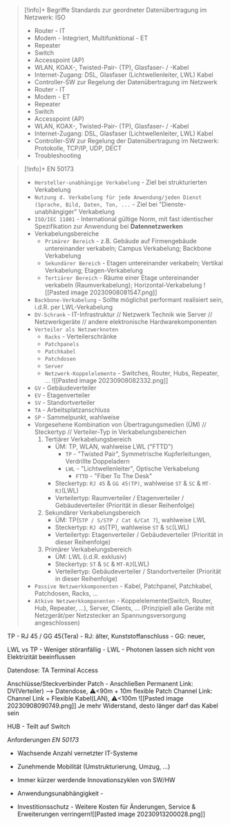> [!info]+ Begriffe
> Standards zur geordneter Datenübertragung im Netzwerk: ISO
> - Router - IT
> - Modem - Integriert, Multifunktional - ET
> - Repeater
> - Switch
> - Accesspoint (AP)
> - WLAN, KOAX-, Twisted-Pair- (TP), Glasfaser- / -Kabel
> - Internet-Zugang: DSL, Glasfaser (Lichtwellenleiter, LWL) Kabel
> - Controller-SW zur Regelung der Datenübertragung im Netzwerk
> - Router - IT
> - Modem - ET
> - Repeater
> - Switch
> - Accesspoint (AP)
> - WLAN, KOAX-, Twisted-Pair- (TP), Glasfaser- / -Kabel
> - Internet-Zugang: DSL, Glasfaser (Lichtwellenleiter, LWL) Kabel
> - Controller-SW zur Regelung der Datenübertragung im Netzwerk: Protokolle, TCP/IP, UDP, DECT
> - Troubleshooting

> [!info]+ EN 50173
> - `Hersteller-unabhängige Verkabelung` - Ziel bei strukturierten Verkabelung
> - `Nutzung d. Verkabelung für jede Anwendung/jeden Dienst (Sprache, Bild, Daten, Ton, ...` - Ziel bei "Dienste-unabhängiger" Verkabelung
> - `ISO/IEC 11801` - International gültige Norm, mit fast identischer Spezifikation zur Anwendung bei **Datennetzwerken**
> - Verkabelungsbereiche
> 	- `Primärer Bereich` - z.B. Gebäude auf Firmengebäude untereinander verkabeln; Campus Verkabelung; Backbone Verkabelung
> 	- `Sekundärer Bereich` - Etagen untereinander verkabeln; Vertikal Verkabelung; Etagen-Verkabelung
> 	- `Tertiärer Bereich` - Räume einer Etage untereinander verkabeln (Raumverkabelung); Horizontal-Verkabelung
>![[Pasted image 20230908081547.png]]
> - `Backbone-Verkabelung` - Sollte möglichst performant realisiert sein, i.d.R. per LWL-Verkabelung
> - `DV-Schrank` - IT-Infrastruktur // Netzwerk Technik wie Server // Netzwerkgeräte // andere elektronische Hardwarekomponenten
> - `Verteiler als Netzwerknoten`
> 	- `Racks` - Verteilerschränke
> 	- `Patchpanels`
> 	- `Patchkabel`
> 	- `Patchdosen`
> 	- `Server`
> 	- `Netzwerk-Koppelelemente` - Switches, Router, Hubs, Repeater, ...
>![[Pasted image 20230908082332.png]]
> - `GV` - Gebäudeverteiler
> - `EV` - Etagenverteiler
> - `SV` - Standortverteiler
> - `TA` - Arbeitsplatzanschluss
> - `SP` - Sammelpunkt, wahlweise
> - Vorgesehene Kombination von Übertragungsmedien (ÜM) // Steckertyp // Verteiler-Typ in Verkabelungsbereichen
> 	1. Tertiärer Verkabelungsbereich
> 		- ÜM: TP, WLAN, wahlweise LWL ("FTTD")
> 			- `TP` - "Twisted Pair", Symmetrische Kupferleitungen, Verdrillte Doppeladern
> 			- `LWL` - "Lichtwellenleiter", Optische Verkabelung
> 				- `FTTD` - "Fiber To The Desk"
> 		- Steckertyp: `RJ 45` & `GG 45(TP)`, wahlweise `ST` & `SC` & `MT-RJ`(LWL)
> 		- Verteilertyp: Raumverteiler / Etagenverteiler / Gebäudeverteiler (Priorität in dieser Reihenfolge)
> 	2. Sekundärer Verkabelungsbereich
> 		- ÜM: TP(`STP / S/STP / Cat 6/Cat 7`), wahlweise LWL
> 		- Steckertyp: `RJ 45`(TP), wahlweise `ST` & `SC`(LWL)
> 		- Verteilertyp: Etagenverteiler / Gebäudeverteiler (Priorität in dieser Reihenfolge)
> 	3. Primärer Verkabelungsbereich
> 		- ÜM: LWL (i.d.R. exklusiv)
> 		- Steckertyp: `ST` & `SC` & `MT-RJ`(LWL)
> 		- Verteilertyp: Gebäudeverteiler / Standortverteiler (Priorität in dieser Reihenfolge)
> - `Passive Netzwerkkomponenten` - Kabel, Patchpanel, Patchkabel, Patchdosen, Racks, ...
> - `Atkive Netzwerkkomponenten` - Koppelelemente(Switch, Router, Hub, Repeater, ...), Server, Clients, ... (Prinzipiell alle Geräte mit Netzgerät/per Netzstecker an Spannungsversorgung angeschlossen)


TP
	- RJ 45 / GG 45(Tera)
		- RJ: älter, Kunststoffanschluss
		- GG: neuer, 

LWL vs TP
	- Weniger störanfällig - LWL
		- Photonen lassen sich nicht von Elektrizität beeinflussen

Datendose: TA
	Terminal Access

Anschlüsse/Steckverbinder
Patch - Anschließen
Permanent Link: DV(Verteiler) --> Datendose, ⚠<90m + 10m flexible Patch
Channel Link: Channel Link + Flexible Kabel(LAN), ⚠<100m
![[Pasted image 20230908090749.png]]
Je mehr Widerstand, desto länger darf das Kabel sein

HUB - Teilt auf
Switch

Anforderungen *EN 50173*
- Wachsende Anzahl vernetzter IT-Systeme
- Zunehmende Mobilität (Umstrukturierung, Umzug, ...)
- Immer kürzer werdende Innovationszyklen von SW/HW

- Anwendungsunabhängigkeit - 
- Investitionsschutz - Weitere Kosten für Änderungen, Service & Erweiterungen verringern![[Pasted image 20230913200028.png]]